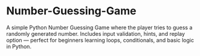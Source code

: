 # Number-Guessing-Game
A simple Python Number Guessing Game where the player tries to guess a randomly generated number. Includes input validation, hints, and replay option — perfect for beginners learning loops, conditionals, and basic logic in Python.
